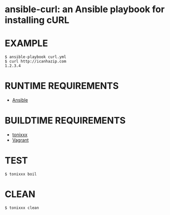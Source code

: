 # ansible-curl: an Ansible playbook for installing cURL

# EXAMPLE

```console
$ ansible-playbook curl.yml
$ curl http://icanhazip.com
1.2.3.4
```

# RUNTIME REQUIREMENTS

* [Ansible](https://www.ansible.com/)

# BUILDTIME REQUIREMENTS

* [tonixxx](https://github.com/mcandre/tonixxx)
* [Vagrant](https://www.vagrantup.com/)

# TEST

```console
$ tonixxx boil
```

# CLEAN

```console
$ tonixxx clean
```
